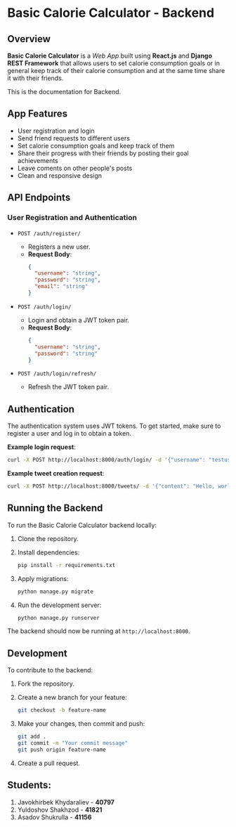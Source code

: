 
# Basic Calorie Calculator - Backend

## Overview

<b>Basic Calorie Calculator</b> is a <i>Web App</i> built using <b>React.js</b> and <b>Django REST Framework</b> that allows users to set calorie consumption goals or in general keep track of their calorie consumption and at the same time share it with their friends.

This is the documentation for Backend.

## App Features
- User registration and login
- Send friend requests to different users
- Set calorie consumption goals and keep track of them
- Share their progress with their friends by posting their goal achievements
- Leave coments on other people's posts
- Clean and responsive design


## API Endpoints

### User Registration and Authentication

- `POST /auth/register/`
  - Registers a new user.
  - **Request Body**: 
    ```json
    {
      "username": "string",
      "password": "string",
      "email": "string"
    }
    ```
  
- `POST /auth/login/`
  - Login and obtain a JWT token pair.
  - **Request Body**: 
    ```json
    {
      "username": "string",
      "password": "string"
    }
    ```

- `POST /auth/login/refresh/`
  - Refresh the JWT token pair.


## Authentication

The authentication system uses JWT tokens. To get started, make sure to register a user and log in to obtain a token.

**Example login request**:

```bash
curl -X POST http://localhost:8000/auth/login/ -d '{"username": "testuser", "password": "testpassword"}' -H "Content-Type: application/json"
```

**Example tweet creation request**:

```bash
curl -X POST http://localhost:8000/tweets/ -d '{"content": "Hello, world!", "image": upload image file}' -H "Authorization: Bearer <JWT_TOKEN>" -H "Content-Type: application/json"
```

## Running the Backend

To run the Basic Calorie Calculator backend locally:

1. Clone the repository.
2. Install dependencies:
    ```bash
    pip install -r requirements.txt
    ```

3. Apply migrations:
    ```bash
    python manage.py migrate
    ```

4. Run the development server:
    ```bash
    python manage.py runserver
    ```

The backend should now be running at `http://localhost:8000`.

## Development

To contribute to the backend:

1. Fork the repository.
2. Create a new branch for your feature:
    ```bash
    git checkout -b feature-name
    ```

3. Make your changes, then commit and push:
    ```bash
    git add .
    git commit -m "Your commit message"
    git push origin feature-name
    ```

4. Create a pull request.

## Students:

1. Javokhirbek Khydaraliev - <b>40797</b>
2. Yuldoshov Shakhzod - <b>41821</b>
3. Asadov Shukrulla  - <b>41156</b>
